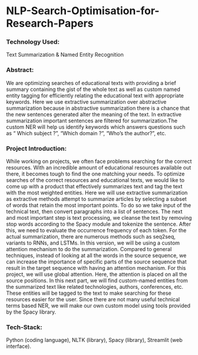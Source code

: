 # NLP-Search-Optimisation-for-Research-Papers
### Technology Used:
Text Summarization & Named Entity Recognition

### Abstract:
We are optimizing searches of educational texts with providing a brief summary containing the gist of the whole text as well as custom named entity tagging for efficiently relating the educational text with appropriate keywords. Here we use extractive summarization over abstractive summarization because in abstractive summarization there is a chance that the new sentences generated alter the meaning of the text. In extractive summarization important sentences are filtered for summarization.The custom NER will help us identify keywords which answers questions such as “ Which subject ?”, “Which domain ?”, “Who’s the author?”, etc.


### Project Introduction: 
While working on projects, we often face problems searching for the correct resources. With an incredible amount of educational resources available out there, it becomes tough to find the one matching your needs. To optimize searches of the correct resources and educational texts, we would like to come up with a product that effectively summarizes text and tag the text with the most weighted entities.
Here we will use extractive summarization as extractive methods attempt to summarize articles by selecting a subset of words that retain the most important points. To do so we take input of the technical text, then convert paragraphs into a list of sentences. The next and most important step is text processing, we cleanse the text by removing stop words according to the Spacy module and tokenize the sentence. After this, we need to evaluate the occurrence frequency of each token.  For the actual summarization, there are numerous methods such as seq2seq, variants to RNNs, and LSTMs. In this version, we will be using a custom attention mechanism to do the summarization. Compared to general techniques, instead of looking at all the words in the source sequence, we can increase the importance of specific parts of the source sequence that result in the target sequence with having an attention mechanism. For this project, we will use global attention. Here, the attention is placed on all the source positions.
In this next part, we will find custom-named entities from the summarized text like related technologies, authors, conferences, etc. These entities will be tagged to the text to make searching for these resources easier for the user. Since there are not many useful technical terms based NER, we will make our own custom model using tools provided by the Spacy library.


### Tech-Stack: 
Python (coding language), NLTK (library), Spacy (library), Streamlit (web interface).

